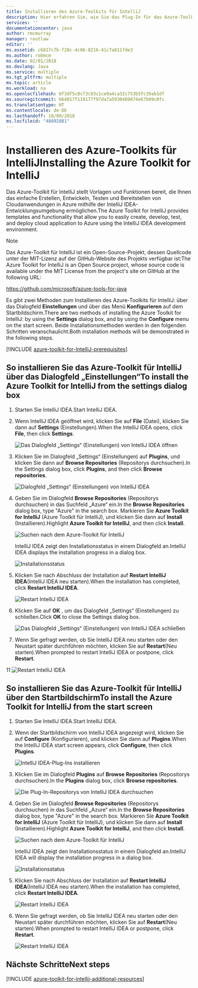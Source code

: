 ```yaml
---
title: Installieren des Azure-Toolkits für IntelliJ
description: Hier erfahren Sie, wie Sie das Plug-In für das Azure-Toolkit für IntelliJ installieren, um in Azure Cloudanwendungen zu erstellen und bereitzustellen.
services: ''
documentationcenter: java
author: rmcmurray
manager: routlaw
editor: ''
ms.assetid: c6817c7b-f28c-4c06-8216-41c7a8117de3
ms.author: robmcm
ms.date: 02/01/2018
ms.devlang: Java
ms.service: multiple
ms.tgt_pltfrm: multiple
ms.topic: article
ms.workload: na
ms.openlocfilehash: 0f3df5c8cf3c83c1ce9a4ca32c753b5fc39ab1df
ms.sourcegitcommit: b64017f119177f97da7a5930489874e67b09c0fc
ms.translationtype: HT
ms.contentlocale: de-DE
ms.lasthandoff: 10/09/2018
ms.locfileid: "48892881"
---
```

# <a name="installing-the-azure-toolkit-for-intellij"></a><span data-ttu-id="29727-103">Installieren des Azure-Toolkits für IntelliJ</span><span class="sxs-lookup"><span data-stu-id="29727-103">Installing the Azure Toolkit for IntelliJ</span></span>

<span data-ttu-id="29727-104">Das Azure-Toolkit für IntelliJ stellt Vorlagen und Funktionen bereit, die Ihnen das einfache Erstellen, Entwickeln, Testen und Bereitstellen von Cloudanwendungen in Azure mithilfe der IntelliJ IDEA-Entwicklungsumgebung ermöglichen.</span><span class="sxs-lookup"><span data-stu-id="29727-104">The Azure Toolkit for IntelliJ provides templates and functionality that allow you to easily create, develop, test, and deploy cloud application to Azure using the IntelliJ IDEA development environment.</span></span>

> [!NOTE] 
> 
> <span data-ttu-id="29727-105">Das Azure-Toolkit für IntelliJ ist ein Open-Source-Projekt, dessen Quellcode unter der MIT-Lizenz auf der GitHub-Website des Projekts verfügbar ist:</span><span class="sxs-lookup"><span data-stu-id="29727-105">The Azure Toolkit for IntelliJ is an Open Source project, whose source code is available under the MIT License from the project's site on GitHub at the following URL:</span></span> 
> 
> <https://github.com/microsoft/azure-tools-for-java> 
> 

<span data-ttu-id="29727-106">Es gibt zwei Methoden zum Installieren des Azure-Toolkits für IntelliJ: über das Dialogfeld **Einstellungen** und über das Menü **Konfigurieren** auf dem Startbildschirm.</span><span class="sxs-lookup"><span data-stu-id="29727-106">There are two methods of installing the Azure Toolkit for IntelliJ: by using the **Settings** dialog box, and by using the **Configure** menu on the start screen.</span></span> <span data-ttu-id="29727-107">Beide Installationsmethoden werden in den folgenden Schritten veranschaulicht.</span><span class="sxs-lookup"><span data-stu-id="29727-107">Both installation methods will be demonstrated in the following steps.</span></span>

[!INCLUDE [azure-toolkit-for-IntelliJ-prerequisites](../includes/azure-toolkit-for-intellij-prerequisites.md)]

## <a name="to-install-the-azure-toolkit-for-intellij-from-the-settings-dialog-box"></a><span data-ttu-id="29727-108">So installieren Sie das Azure-Toolkit für IntelliJ über das Dialogfeld „Einstellungen“</span><span class="sxs-lookup"><span data-stu-id="29727-108">To install the Azure Toolkit for IntelliJ from the settings dialog box</span></span>

1. <span data-ttu-id="29727-109">Starten Sie IntelliJ IDEA.</span><span class="sxs-lookup"><span data-stu-id="29727-109">Start IntelliJ IDEA.</span></span>

1. <span data-ttu-id="29727-110">Wenn IntelliJ IDEA geöffnet wird, klicken Sie auf **File** (Datei), klicken Sie dann auf **Settings** (Einstellungen).</span><span class="sxs-lookup"><span data-stu-id="29727-110">When the IntelliJ IDEA opens, click **File**, then click **Settings**.</span></span>
   
   ![Das Dialogfeld „Settings“ (Einstellungen) von IntelliJ IDEA öffnen][01a]

1. <span data-ttu-id="29727-112">Klicken Sie im Dialogfeld „Settings“ (Einstellungen) auf **Plugins**, und klicken Sie dann auf **Browse Repositories** (Repositorys durchsuchen).</span><span class="sxs-lookup"><span data-stu-id="29727-112">In the Settings dialog box, click **Plugins**, and then click **Browse repositories**.</span></span>
   
   ![Dialogfeld „Settings“ (Einstellungen) von IntelliJ IDEA][02a]

1. <span data-ttu-id="29727-114">Geben Sie im Dialogfeld **Browse Repositories** (Repositorys durchsuchen) in das Suchfeld „Azure“ ein.</span><span class="sxs-lookup"><span data-stu-id="29727-114">In the **Browse Repositories** dialog box, type "Azure" in the search box.</span></span> <span data-ttu-id="29727-115">Markieren Sie **Azure Toolkit for IntelliJ** (Azure Toolkit für IntelliJ), und klicken Sie dann auf **Install** (Installieren).</span><span class="sxs-lookup"><span data-stu-id="29727-115">Highlight **Azure Toolkit for IntelliJ**, and then click **Install**.</span></span>
   
   ![Suchen nach dem Azure-Toolkit für IntelliJ][03]
   
   <span data-ttu-id="29727-117">IntelliJ IDEA zeigt den Installationsstatus in einem Dialogfeld an.</span><span class="sxs-lookup"><span data-stu-id="29727-117">IntelliJ IDEA displays the installation progress in a dialog box.</span></span>
   
   ![Installationsstatus][04]

1. <span data-ttu-id="29727-119">Klicken Sie nach Abschluss der Installation auf **Restart IntelliJ IDEA**(IntelliJ IDEA neu starten).</span><span class="sxs-lookup"><span data-stu-id="29727-119">When the installation has completed, click **Restart IntelliJ IDEA**.</span></span>
   
   ![Restart IntelliJ IDEA][05]

1. <span data-ttu-id="29727-121">Klicken Sie auf **OK** , um das Dialogfeld „Settings“ (Einstellungen) zu schließen.</span><span class="sxs-lookup"><span data-stu-id="29727-121">Click **OK** to close the Settings dialog box.</span></span>
   
   ![Das Dialogfeld „Settings“ (Einstellungen) von IntelliJ IDEA schließen][06]

1. <span data-ttu-id="29727-123">Wenn Sie gefragt werden, ob Sie IntelliJ IDEA neu starten oder den Neustart später durchführen möchten, klicken Sie auf **Restart**(Neu starten).</span><span class="sxs-lookup"><span data-stu-id="29727-123">When prompted to restart IntelliJ IDEA or postpone, click **Restart**.</span></span>
   
<span data-ttu-id="29727-124">1</span><span class="sxs-lookup"><span data-stu-id="29727-124">1</span></span>   ![Restart IntelliJ IDEA][07]

## <a name="to-install-the-azure-toolkit-for-intellij-from-the-start-screen"></a><span data-ttu-id="29727-126">So installieren Sie das Azure-Toolkit für IntelliJ über den Startbildschirm</span><span class="sxs-lookup"><span data-stu-id="29727-126">To install the Azure Toolkit for IntelliJ from the start screen</span></span>

1. <span data-ttu-id="29727-127">Starten Sie IntelliJ IDEA.</span><span class="sxs-lookup"><span data-stu-id="29727-127">Start IntelliJ IDEA.</span></span>

1. <span data-ttu-id="29727-128">Wenn der Startbildschirm von IntelliJ IDEA angezeigt wird, klicken Sie auf **Configure** (Konfigurieren), und klicken Sie dann auf **Plugins**.</span><span class="sxs-lookup"><span data-stu-id="29727-128">When the IntelliJ IDEA start screen appears, click **Configure**, then click **Plugins**.</span></span>
   
   ![IntelliJ IDEA-Plug-Ins installieren][01b]

1. <span data-ttu-id="29727-130">Klicken Sie im Dialogfeld **Plugins** auf **Browse Repositories** (Repositorys durchsuchen).</span><span class="sxs-lookup"><span data-stu-id="29727-130">In the **Plugins** dialog box, click **Browse repositories**.</span></span>
   
   ![Die Plug-In-Repositorys von IntelliJ IDEA durchsuchen][02b]

1. <span data-ttu-id="29727-132">Geben Sie im Dialogfeld **Browse Repositories** (Repositorys durchsuchen) in das Suchfeld „Azure“ ein.</span><span class="sxs-lookup"><span data-stu-id="29727-132">In the **Browse Repositories** dialog box, type "Azure" in the search box.</span></span> <span data-ttu-id="29727-133">Markieren Sie **Azure Toolkit for IntelliJ** (Azure Toolkit für IntelliJ), und klicken Sie dann auf **Install** (Installieren).</span><span class="sxs-lookup"><span data-stu-id="29727-133">Highlight **Azure Toolkit for IntelliJ**, and then click **Install**.</span></span>
   
   ![Suchen nach dem Azure-Toolkit für IntelliJ][03]
   
   <span data-ttu-id="29727-135">IntelliJ IDEA zeigt den Installationsstatus in einem Dialogfeld an.</span><span class="sxs-lookup"><span data-stu-id="29727-135">IntelliJ IDEA will display the installation progress in a dialog box.</span></span>
   
   ![Installationsstatus][04]

1. <span data-ttu-id="29727-137">Klicken Sie nach Abschluss der Installation auf **Restart IntelliJ IDEA**(IntelliJ IDEA neu starten).</span><span class="sxs-lookup"><span data-stu-id="29727-137">When the installation has completed, click **Restart IntelliJ IDEA**.</span></span>
   
   ![Restart IntelliJ IDEA][05]

1. <span data-ttu-id="29727-139">Wenn Sie gefragt werden, ob Sie IntelliJ IDEA neu starten oder den Neustart später durchführen möchten, klicken Sie auf **Restart**(Neu starten).</span><span class="sxs-lookup"><span data-stu-id="29727-139">When prompted to restart IntelliJ IDEA or postpone, click **Restart**.</span></span>
   
   ![Restart IntelliJ IDEA][07]

## <a name="next-steps"></a><span data-ttu-id="29727-141">Nächste Schritte</span><span class="sxs-lookup"><span data-stu-id="29727-141">Next steps</span></span>

[!INCLUDE [azure-toolkit-for-intellij-additional-resources](../includes/azure-toolkit-for-intellij-additional-resources.md)]

<!-- URL List -->

<!-- IMG List -->

[01a]: media/azure-toolkit-for-intellij-installation/01-intellij-file-settings.png
[01b]: media/azure-toolkit-for-intellij-installation/01-intellij-configure-dropdown.png
[02a]: media/azure-toolkit-for-intellij-installation/02-intellij-settings-dialog.png
[02b]: media/azure-toolkit-for-intellij-installation/02-intellij-plugins-dialog.png
[03]: media/azure-toolkit-for-intellij-installation/03-intellij-browse-repositories.png
[04]: media/azure-toolkit-for-intellij-installation/04-install-progress.png
[05]: media/azure-toolkit-for-intellij-installation/05-restart-intellij.png
[06]: media/azure-toolkit-for-intellij-installation/06-intellij-settings-dialog.png
[07]: media/azure-toolkit-for-intellij-installation/07-restart-intellij.png
